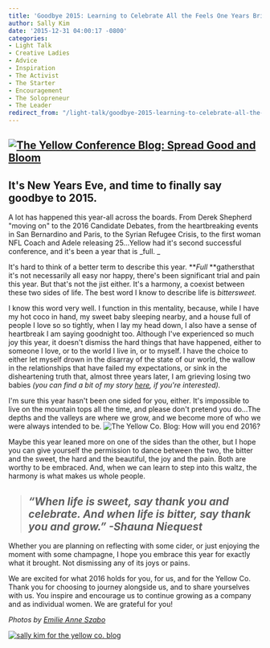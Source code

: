 ```yaml
---
title: 'Goodbye 2015: Learning to Celebrate All the Feels One Years Brings'
author: Sally Kim
date: '2015-12-31 04:00:17 -0800'
categories:
- Light Talk
- Creative Ladies
- Advice
- Inspiration
- The Activist
- The Starter
- Encouragement
- The Solopreneur
- The Leader
redirect_from: "/light-talk/goodbye-2015-learning-to-celebrate-all-the-feels-one-year-brings/"
---
```


## [![The Yellow Conference Blog: Spread Good and Bloom](http://yellowconference.com/wp-content/uploads/2015/12/KAT_3034.jpg)](http://yellowconference.com/wp-content/uploads/2015/12/KAT_3034.jpg)

## It's New Years Eve, and time to finally say goodbye to 2015.

A lot has happened this year-all across the boards. From Derek Shepherd "moving on" to the 2016 Candidate Debates, from the heartbreaking events in San Bernardino and Paris, to the Syrian Refugee Crisis, to the first woman NFL Coach and Adele releasing 25...Yellow had it's second successful conference, and it's been a year that is _full. _

It's hard to think of a better term to describe this year. **_Full_ **gathersthat it's not necessarily all easy nor happy, there's been significant trial and pain this year. But that's not the jist either. It's a harmony, a coexist between these two sides of life. The best word I know to describe life is _bittersweet._

I know this word very well. I function in this mentality, because, while I have my hot coco in hand, my sweet baby sleeping nearby, and a house full of people I love so so tightly, when I lay my head down, I also have a sense of heartbreak I am saying goodnight too. Although I've experienced so much joy this year, it doesn't dismiss the hard things that have happened, either to someone I love, or to the world I live in, or to myself. I have the choice to either let myself drown in the disarray of the state of our world, the wallow in the relationships that have failed my expectations, or sink in the disheartening truth that, almost three years later, I am grieving losing two babies _(you can find a bit of my story [here](http://lettersfromamister.tumblr.com), if you're interested)._

I'm sure this year hasn't been one sided for you, either. It's impossible to live on the mountain tops all the time, and please don't pretend you do...The depths and the valleys are where we grow, and we become more of who we were always intended to be. ![The Yellow Co. Blog: How will you end 2016?](http://yellowconference.com/wp-content/uploads/2015/12/KAT_3288.jpg)

Maybe this year leaned more on one of the sides than the other, but I hope you can give yourself the permission to dance between the two, the bitter and the sweet, the hard and the beautiful, the joy and the pain. Both are worthy to be embraced. And, when we can learn to step into this waltz, the harmony is what makes us whole people.

> ## _“When life is sweet, say thank you and celebrate. And when life is bitter, say thank you and grow.” -Shauna Niequest_

Whether you are planning on reflecting with some cider, or just enjoying the moment with some champagne, I hope you embrace this year for exactly what it brought. Not dismissing any of its joys or pains.

We are excited for what 2016 holds for you, for us, and for the Yellow Co. Thank you for choosing to journey alongside us, and to share yourselves with us. You inspire and encourage us to continue growing as a company and as individual women. We are grateful for you!

_Photos by [Emilie Anne Szabo](http://www.emilieanneszabo.com/work/holiday-gathering-ann-nelson-1)_

[![sally kim for the yellow co. blog](http://yellowconference.com/wp-content/uploads/2015/12/sallykim.jpg)](http://yellowconference.com/wp-content/uploads/2015/12/sallykim.jpg)
